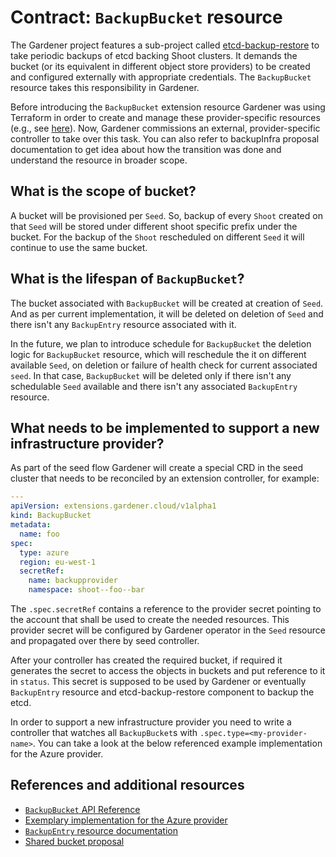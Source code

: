 # Contract: `BackupBucket` resource

The Gardener project features a sub-project called [etcd-backup-restore](https://github.com/gardener/etcd-backup-restore) to take periodic backups of etcd backing Shoot clusters. It demands the bucket (or its equivalent in different object store providers) to be created and configured externally with appropriate credentials. The `BackupBucket` resource takes this responsibility in Gardener.

Before introducing the `BackupBucket` extension resource Gardener was using Terraform in order to create and manage these provider-specific resources (e.g., see [here](https://github.com/gardener/gardener/tree/0.27.0/charts/seed-terraformer/charts/aws-backup)).
Now, Gardener commissions an external, provider-specific controller to take over this task. You can also refer to backupInfra proposal documentation to get idea about how the transition was done and understand the resource in broader scope.

## What is the scope of bucket?

A bucket will be provisioned per `Seed`. So, backup of every `Shoot` created on that `Seed` will be stored under different shoot specific prefix under the bucket.
For the backup of the `Shoot` rescheduled on different `Seed` it will continue to use the same bucket.

## What is the lifespan of `BackupBucket`?

The bucket associated with `BackupBucket` will be created at creation of `Seed`. And as per current implementation, it will be deleted on deletion of `Seed` and there isn't any `BackupEntry` resource associated with it.

In the future, we plan to introduce schedule for `BackupBucket` the deletion logic for `BackupBucket` resource, which will reschedule the it on different available `Seed`, on deletion or failure of health check for current associated `seed`. In that case, `BackupBucket` will be deleted only if there isn't any schedulable `Seed` available and there isn't any associated `BackupEntry` resource.

## What needs to be implemented to support a new infrastructure provider?

As part of the seed flow Gardener will create a special CRD in the seed cluster that needs to be reconciled by an extension controller, for example:

```yaml
---
apiVersion: extensions.gardener.cloud/v1alpha1
kind: BackupBucket
metadata:
  name: foo
spec:
  type: azure
  region: eu-west-1
  secretRef:
    name: backupprovider
    namespace: shoot--foo--bar
```

The `.spec.secretRef` contains a reference to the provider secret pointing to the account that shall be used to create the needed resources. This provider secret will be configured
by Gardener operator in the `Seed` resource and propagated over there by seed controller.

After your controller has created the required bucket, if required it generates the secret to access the objects in buckets and put reference to it in `status`. This secret is
supposed to be used by Gardener or eventually `BackupEntry` resource and etcd-backup-restore component to backup the etcd.

In order to support a new infrastructure provider you need to write a controller that watches all `BackupBucket`s with `.spec.type=<my-provider-name>`. You can take a look at the below referenced example implementation for the Azure provider.

## References and additional resources

* [`BackupBucket` API Reference](https://gardener.cloud/api-reference/extensions/#extensions.gardener.cloud/v1alpha1.BackupBucket)
* [Exemplary implementation for the Azure provider](https://github.com/gardener/gardener-extensions/tree/master/controllers/provider-azure/pkg/controller/backupbucket)
* [`BackupEntry` resource documentation](./backupentry.md)
* [Shared bucket proposal](../proposals/02-backupinfra.md)
